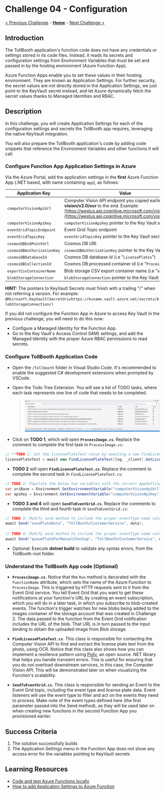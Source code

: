 # Challenge 04 - Configuration

[< Previous Challenge](./Challenge-03.md) - **[Home](../README.md)** - [Next Challenge >](./Challenge-05.md)

## Introduction

The TollBooth application's function code does not have any credentials or settings stored in its code files. Instead, it reads its secrets and configuration settings from Environment Variables that must be set and passed in by the hosting environment (Azure Function App).

Azure Function Apps enable you to set these values in their hosting environment. They are known as Application Settings. For further security, the secret values are not directly stored in the Application Settings, we just point to the KeyVault secret instead, and let Azure dynamically fetch the secret values thanks to Managed Identities and RBAC.

## Description

In this challenge, you will create Application Settings for each of the configuration settings and secrets the TollBooth app requires, leveraging the native KeyVault integration.  

You will also prepare the TollBooth application's code by adding code snippets that reference the Environment Variables and other functions it will call.

### Configure Function App Application Settings in Azure

Via the Azure Portal, add the application settings in the **first** Azure Function App (.NET based, with name containing `app`), as follows:

| **Application Key** | **Value** |
| --- | --- |
| `computerVisionApiUrl` | Computer Vision API endpoint you copied earlier. Append **vision/v2.0/ocr** to the end. Example: [https://westus.api.cognitive.microsoft.com/vision/v2.0/ocr](https://westus.api.cognitive.microsoft.com/vision/v2.0/ocr) |
| `computerVisionApiKey` | `computerVisionApiKey` pointer to the Key Vault secret |
| `eventGridTopicEndpoint` | Event Grid Topic endpoint |
| `eventGridTopicKey` | `eventGridTopicKey` pointer to the Key Vault secret |
| `cosmosDBEndPointUrl` | Cosmos DB URI |
| `cosmosDBAuthorizationKey` | `cosmosDBAuthorizationKey` pointer to the Key Vault secret |
| `cosmosDBDatabaseId` | Cosmos DB database id (i.e "`LicensePlates`") |
| `cosmosDBCollectionId` | Cosmos DB processed container id (i.e "`Processed`") |
| `exportCsvContainerName` | Blob storage CSV export container name (i.e "`export`") |
| `blobStorageConnection` | `blobStorageConnection` pointer to the Key Vault secret |

**HINT:** The pointers to KeyVault Secrets must finish with a trailing "/" when not referring a version. For example: `@Microsoft.KeyVault(SecretUri=https://kvname.vault.azure.net/secrets/blobStorageConnection/)`

If you did not configure the Function App in Azure to access Key Vault in the previous challenge, you will need to do this now:
- Configure a Managed Identity for the Function App. 
- Go to the Key Vault's Access Control (IAM) settings, and add the Managed Identity with the proper Azure RBAC permissions to read secrets.

### Configure TollBooth Application Code

- Open the `/Tollbooth` folder in Visual Studio Code. It's recommended to enable the suggested C# development extensions when prompted by VSCode.
- Open the Todo Tree Extension. You will see a list of TODO tasks, where each task represents one line of code that needs to be completed.

    > ![A list of TODO tasks, including their description, project, file, and line number display.](../images/image38.png 'TODO tasks')

- Click on **TODO 1**, which will open **`ProcessImage.cs`**. Replace the comment to complete the first task in `ProcessImage.cs`:

```csharp
// **TODO 1: Set the licensePlateText value by awaiting a new FindLicensePlateText.GetLicensePlate method.**
licensePlateText = await new FindLicensePlateText(log, _client).GetLicensePlate(licensePlateImage);
```

- **TODO 2** will open **`FindLicensePlateText.cs`**. Replace the comment to complete the second task in `FindLicensePlateText.cs`:

```csharp
// TODO 2: Populate the below two variables with the correct AppSettings properties.
var uriBase = Environment.GetEnvironmentVariable("computerVisionApiUrl");
var apiKey = Environment.GetEnvironmentVariable("computerVisionApiKey");
```

- **TODO 3 and 4** will open **`SendToEventGrid.cs`**. Replace the comments to complete the third and fourth task in `SendToEventGrid.cs`:

```csharp
// TODO 3: Modify send method to include the proper eventType name value for saving plate data.
await Send("savePlateData", "TollBooth/CustomerService", data);

// TODO 4: Modify send method to include the proper eventType name value for queuing plate for manual review.
await Send("queuePlateForManualCheckup", "TollBooth/CustomerService", data);
```

- Optional: Execute **dotnet build** to validate any syntax errors, from the TollBooth root folder.

### Understand the TollBooth App code (Optional)

- **`ProcessImage.cs`**. Notice that the `Run` method is decorated with the `FunctionName` attribute, which sets the name of the Azure Function to `ProcessImage`. This is triggered by HTTP requests sent to it from the Event Grid service. You tell Event Grid that you want to get these notifications at your function's URL by creating an event subscription, which you will do in a later task, in which you subscribe to blob-created events. The function's trigger watches for new blobs being added to the images container of the storage account that was created in Challenge 2. The data passed to the function from the Event Grid notification includes the URL of the blob. That URL is in turn passed to the input binding to obtain the uploaded image from Blob storage.

- **`FindLicensePlateText.cs`**. This class is responsible for contacting the Computer Vision API to find and extract the license plate text from the photo, using OCR. Notice that this class also shows how you can implement a resilience pattern using [Polly](https://github.com/App-vNext/Polly), an open source .NET library that helps you handle transient errors. This is useful for ensuring that you do not overload downstream services, in this case, the Computer Vision API. This will be demonstrated later on when visualizing the Function's scalability.

- **`SendToEventGrid.cs`**. This class is responsible for sending an Event to the Event Grid topic, including the event type and license plate data. Event listeners will use the event type to filter and act on the events they need to process. Make note of the event types defined here (the first parameter passed into the Send method), as they will be used later on when creating new functions in the second Function App you provisioned earlier.

## Success Criteria

1. The solution successfully builds
2. The Application Settings menu in the Function App does not show any access error for the variables pointing to KeyVault secrets

## Learning Resources

- [Code and test Azure Functions locally](https://docs.microsoft.com/azure/azure-functions/functions-run-local)
- [How to add Application Settings to Azure Function](https://docs.microsoft.com/en-us/azure/azure-functions/functions-how-to-use-azure-function-app-settings)
